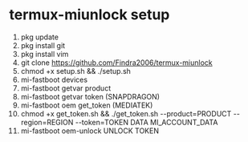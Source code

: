 # termux-miunlock setup
1) pkg update
2) pkg install git
3) pkg install vim
4) git clone https://github.com/Findra2006/termux-miunlock
5) chmod +x setup.sh && ./setup.sh
6) mi-fastboot devices
7) mi-fastboot getvar product
8) mi-fastboot getvar token (SNAPDRAGON)
9) mi-fastboot oem get_token (MEDIATEK)
10) chmod +x get_token.sh && ./get_token.sh --product=PRODUCT --region=REGION --token=TOKEN DATA MI_ACCOUNT_DATA
11) mi-fastboot oem-unlock UNLOCK TOKEN
